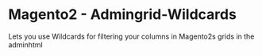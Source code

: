 # Magento2 - Admingrid-Wildcards
Lets you use Wildcards for filtering your columns in Magento2s grids in the adminhtml
